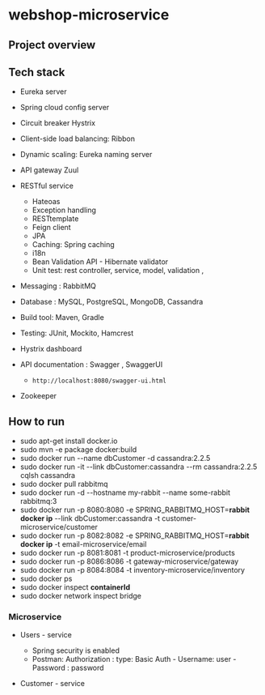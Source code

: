 # webshop-microservice


## Project overview 



## Tech stack 
+ Eureka server 
+ Spring cloud config server
+ Circuit breaker Hystrix 
+ Client-side load balancing: Ribbon 
+ Dynamic scaling: Eureka naming server 
+ API gateway Zuul 
+ RESTful service 
    + Hateoas
    + Exception handling
    + RESTtemplate
    + Feign client 
    + JPA 
    + Caching: Spring caching 
    + i18n
    + Bean Validation API  - Hibernate validator 
    + Unit test: rest controller, service, model, validation , 
+ Messaging : RabbitMQ

+ Database : MySQL, PostgreSQL, MongoDB, Cassandra
+ Build tool: Maven, Gradle 
+ Testing: JUnit, Mockito, Hamcrest
+ Hystrix dashboard 
+ API documentation : Swagger , SwaggerUI 
    + `http://localhost:8080/swagger-ui.html`

+ Zookeeper


## How to run 
* sudo apt-get install docker.io
* sudo mvn -e package docker:build
* sudo docker run --name dbCustomer -d cassandra:2.2.5
* sudo docker run -it --link dbCustomer:cassandra --rm cassandra:2.2.5 cqlsh cassandra
* sudo docker pull rabbitmq
* sudo docker run -d --hostname my-rabbit --name some-rabbit rabbitmq:3
* sudo docker run -p 8080:8080 -e SPRING_RABBITMQ_HOST=**rabbit docker ip** --link dbCustomer:cassandra -t customer-microservice/customer
* sudo docker run -p 8082:8082 -e SPRING_RABBITMQ_HOST=**rabbit docker ip** -t email-microservice/email
* sudo docker run -p 8081:8081 -t product-microservice/products
* sudo docker run -p 8086:8086 -t gateway-microservice/gateway
* sudo docker run -p 8084:8084 -t inventory-microservice/inventory
* sudo docker ps
* sudo docker inspect **containerId**
* sudo docker network inspect bridge





### Microservice 
+ Users - service
    + Spring security is enabled 
    + Postman: Authorization : type: Basic Auth - Username: user - Password : password 

+ Customer - service 


